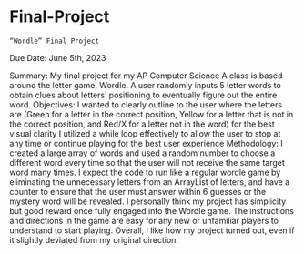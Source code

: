 # Final-Project
	“Wordle” Final Project
Due Date: June 5th, 2023

Summary:
My final project for my AP Computer Science A class is based around the letter game, Wordle. A user randomly inputs 5 letter words to obtain clues about letters’ positioning to eventually figure out the entire word. 
Objectives:
I wanted to clearly outline to the user where the letters are (Green for a letter in the correct position, Yellow for a letter that is not in the correct position, and Red/X for a letter not in the word) for the best visual clarity
I utilized a while loop effectively to allow the user to stop at any time or continue playing for the best user experience
Methodology:
I created a large array of words and used a random number to choose a different word every time so that the user will not receive the same target word many times.
I expect the code to run like a regular wordle game by eliminating the unnecessary letters from an ArrayList of letters, and have a counter to ensure that the user must answer within 6 guesses or the mystery word will be revealed.
I personally think my project has simplicity but good reward once fully engaged into the Wordle game. The instructions and directions in the game are easy for any new or unfamiliar players to understand to start playing. 
Overall, I like how my project turned out, even if it slightly deviated from my original direction.
